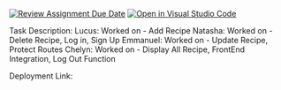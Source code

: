 [![Review Assignment Due Date](https://classroom.github.com/assets/deadline-readme-button-22041afd0340ce965d47ae6ef1cefeee28c7c493a6346c4f15d667ab976d596c.svg)](https://classroom.github.com/a/2c0iqBMz)
[![Open in Visual Studio Code](https://classroom.github.com/assets/open-in-vscode-2e0aaae1b6195c2367325f4f02e2d04e9abb55f0b24a779b69b11b9e10269abc.svg)](https://classroom.github.com/online_ide?assignment_repo_id=18077933&assignment_repo_type=AssignmentRepo)


Task Description:
Lucus: Worked on - Add Recipe
Natasha: Worked on - Delete Recipe, Log in, Sign Up
Emmanuel: Worked on - Update Recipe, Protect Routes
Chelyn: Worked on - Display All Recipe, FrontEnd Integration, Log Out Function

Deployment Link: